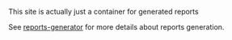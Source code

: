 This site is actually just a container for generated reports

See [reports-generator](https://github.com/nnstu-for-38/reports-generator) for more
details about reports generation.
